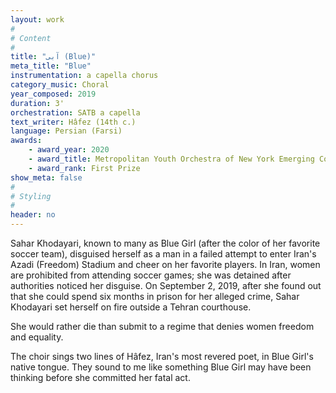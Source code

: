 ```yaml
---
layout: work
#
# Content
#
title: "آبی (Blue)"
meta_title: "Blue"
instrumentation: a capella chorus
category_music: Choral
year_composed: 2019
duration: 3'
orchestration: SATB a capella
text_writer: Hâfez (14th c.)
language: Persian (Farsi)
awards:
    - award_year: 2020
    - award_title: Metropolitan Youth Orchestra of New York Emerging Composers Competition (Choral, Divison II)
    - award_rank: First Prize
show_meta: false
#
# Styling
#
header: no
---
```


Sahar Khodayari, known to many as Blue Girl (after the color of her favorite soccer team), disguised herself as a man in a failed attempt to enter Iran's Azadi (Freedom) Stadium and cheer on her favorite players. In Iran, women are prohibited from attending soccer games; she was detained after authorities noticed her disguise. On September 2, 2019, after she found out that she could spend six months in prison for her alleged crime, Sahar Khodayari set herself on fire outside a Tehran courthouse. 

<p class="teaser">She would rather die than submit to a regime that denies women freedom and equality.</p>
    
The choir sings two lines of Hâfez, Iran's most revered poet, in Blue Girl's native tongue. They sound to me like something Blue Girl may have been thinking before she committed her fatal act.